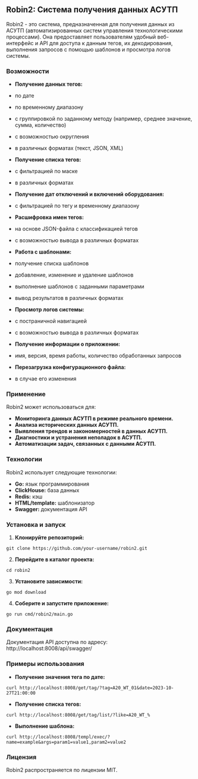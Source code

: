 ## Robin2: Система получения данных АСУТП
Robin2 - это система, предназначенная для получения данных из АСУТП (автоматизированных систем управления технологическими процессами). Она предоставляет пользователям удобный веб-интерфейс и API для доступа к данным тегов, их декодирования, выполнения запросов с помощью шаблонов и просмотра логов системы.
### Возможности
* **Получение данных тегов:**
* по дате
* по временному диапазону
* с группировкой по заданному методу (например, среднее значение, сумма, количество)
* с возможностью округления
* в различных форматах (текст, JSON, XML)

* **Получение списка тегов:**
* с фильтрацией по маске
* в различных форматах

* **Получение дат отключений и включений оборудования:**
* с фильтрацией по тегу и временному диапазону

* **Расшифровка имен тегов:**
* на основе JSON-файла с классификацией тегов
* с возможностью вывода в различных форматах

* **Работа с шаблонами:**
* получение списка шаблонов
* добавление, изменение и удаление шаблонов
* выполнение шаблонов с заданными параметрами
* вывод результатов в различных форматах

* **Просмотр логов системы:**
* с постраничной навигацией
* с возможностью вывода в различных форматах

* **Получение информации о приложении:**
* имя, версия, время работы, количество обработанных запросов

* **Перезагрузка конфигурационного файла:**
* в случае его изменения
### Применение
Robin2 может использоваться для:
* **Мониторинга данных АСУТП в режиме реального времени.**
* **Анализа исторических данных АСУТП.**
* **Выявления трендов и закономерностей в данных АСУТП.**
* **Диагностики и устранения неполадок в АСУТП.**
* **Автоматизации задач, связанных с данными АСУТП.**
### Технологии
Robin2 использует следующие технологии:
* **Go:** язык программирования
* **ClickHouse:** база данных
* **Redis:** кэш
* **HTML/template:** шаблонизатор
* **Swagger:** документация API
### Установка и запуск
1. **Клонируйте репозиторий:**

```
git clone https://github.com/your-username/robin2.git
```

2. **Перейдите в каталог проекта:**

```
cd robin2
```

3. **Установите зависимости:**

```
go mod download
```

4. **Соберите и запустите приложение:**
```
go run cmd/robin2/main.go
```

### Документация
Документация API доступна по адресу: http://localhost:8008/api/swagger/
### Примеры использования

* **Получение значения тега по дате:**
```
curl http://localhost:8008/get/tag/?tag=A20_WT_01&date=2023-10-27T21:00:00
```

* **Получение списка тегов:**
```
curl http://localhost:8008/get/tag/list/?like=A20_WT_%
```

* **Выполнение шаблона:**
```
curl http://localhost:8008/templ/exec/?name=example&args=param1=value1,param2=value2
```

### Лицензия
Robin2 распространяется по лицензии MIT.